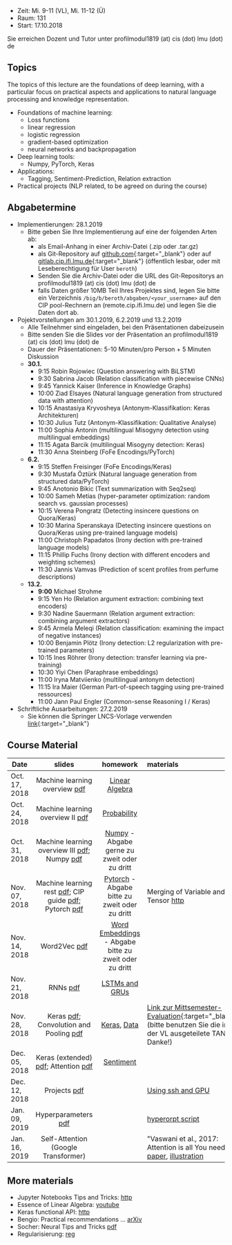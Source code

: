 - Zeit: Mi. 9-11 (VL), Mi. 11-12 (Ü)
- Raum: 131
- Start: 17.10.2018

Sie erreichen Dozent und Tutor unter profilmodul1819 (at) cis (dot) lmu (dot) de

## Topics

The topics of this lecture are the foundations of deep learning, with a particular focus on practical aspects and applications to natural language processing and knowledge representation.

- Foundations of machine learning:
  - Loss functions
  - linear regression
  - logistic regression
  - gradient-based optimization
  - neural networks and backpropagation
- Deep learning tools:
  - Numpy, PyTorch, Keras
- Applications:
  - Tagging, Sentiment-Prediction, Relation extraction
- Practical projects (NLP related, to be agreed on during the course)


## Abgabetermine
- Implementierungen: 28.1.2019
  - Bitte geben Sie Ihre Implementierung auf eine der folgenden Arten ab:
    - als Email-Anhang in einer Archiv-Datei (.zip oder .tar.gz)
    - als Git-Repository auf [github.com](https://github.com/){:target="_blank"} oder auf [gitlab.cip.ifi.lmu.de](https://gitlab.cip.ifi.lmu.de/){:target="_blank"} (öffentlich lesbar, oder mit Leseberechtigung für User `beroth`)
    - Senden Sie die Archiv-Datei oder die URL des Git-Repositorys an profilmodul1819 (at) cis (dot) lmu (dot) de
    - falls Daten größer 10MB Teil Ihres Projektes sind, legen Sie bitte ein Verzeichnis `/big/b/beroth/abgaben/<your_username>` auf den CIP pool-Rechnern an (remote.cip.ifi.lmu.de) und legen Sie die Daten dort ab.
- Pojektvorstellungen am 30.1.2019, 6.2.2019 und 13.2.2019
  - Alle Teilnehmer sind eingeladen, bei den Präsentationen dabeizusein
  - Bitte senden Sie die Slides vor der Präsentation an profilmodul1819 (at) cis (dot) lmu (dot) de
  - Dauer der Präsentationen: 5-10 Minuten/pro Person + 5 Minuten Diskussion
  - **30.1.**
    - 9:15 Robin Rojowiec (Question answering with BiLSTM)
    - 9:30 Sabrina Jacob (Relation classification with piecewise CNNs)
    - 9:45 Yannick Kaiser (Inference in Knowledge Graphs)
    - 10:00 Ziad Elsayes (Natural language generation from structured data with attention)
    - 10:15 Anastasiya Kryvosheya (Antonym-Klassifikation: Keras Architekturen)
    - 10:30 Julius Tutz (Antonym-Klassifikation: Qualitative Analyse)
    - 11:00 Sophia Antonin (multilingual Misogyny detection using multilingual embeddings)
    - 11:15 Agata Barcik (multilingual Misogyny detection: Keras)
    - 11:30 Anna Steinberg (FoFe Encodings/PyTorch)
  - **6.2.**
    - 9:15 Steffen Freisinger (FoFe Encodings/Keras)
    - 9:30 Mustafa Öztürk (Natural language generation from structured data/PyTorch)
    - 9:45 Anotonio Bikic (Text summarization with Seq2seq)
    - 10:00 Sameh Metias (hyper-parameter optimization: random search vs. gaussian processes)
    - 10:15 Verena Pongratz (Detecting insincere questions on Quora/Keras)
    - 10:30 Marina Speranskaya (Detecting insincere questions on Quora/Keras using pre-trained language models)
    - 11:00 Christoph Papadatos (Irony dection with pre-trained language models)
    - 11:15 Phillip Fuchs (Irony dection with different encoders and weighting schemes)
    - 11:30 Jannis Vamvas (Prediction of scent profiles from perfume descriptions)
  - **13.2.**
    - **9:00** Michael Strohme
    - 9:15 Yen Ho (Relation argument extraction: combining text encoders)
    - 9:30 Nadine Sauermann (Relation argument extraction: combining argument extractors)
    - 9:45 Armela Meleqi (Relation classification: examining the impact of negative instances)
    - 10:00 Benjamin Plötz (Irony detection: L2 regularization with pre-trained parameters)
    - 10:15 Ines Röhrer (Irony detection: transfer learning via pre-training)
    - 10:30 Yiyi Chen (Paraphrase embeddings)
    - 11:00 Iryna Matviienko (multilingual antonym detection)
    - 11:15 Ira Maier (German Part-of-speech tagging using pre-trained ressources)
    - 11:00 Jann Paul Engler (Common-sense Reasoning I / Keras)
- Schriftliche Ausarbeitungen: 27.2.2019
    - Sie können die Springer LNCS-Vorlage verwenden [link](https://www.springer.com/gp/computer-science/lncs/new-latex-templates-available/15634678){:target="_blank"}

## Course Material

| Date | slides | homework | materials |
|-----------------------------|:--------------------------------:|:------:|:-------------------------------------------------------------------|
| Oct. 17, 2018 | Machine learning overview [pdf](ml_basics_I.pdf)| [Linear Algebra](ex01_linalg.pdf) | |
| Oct. 24, 2018 | Machine learning overview II [pdf](ml_basics_II_short.pdf)| [Probability](ex02_probability.pdf) | |
| Oct. 31, 2018 | Machine learning overview III [pdf](ml_basics_III.pdf); Numpy [pdf](numpy_intro.pdf) | [Numpy](numpy.ipynb) - Abgabe gerne zu zweit oder zu dritt |  |
| Nov. 07, 2018 | Machine learning rest [pdf](ml_basics_rest.pdf); CIP guide [pdf](guide_cip.pdf); Pytorch [pdf](pytorch_intro.pdf) | [Pytorch](pytorch_intro.ipynb) - Abgabe bitte zu zweit oder zu dritt | Merging of Variable and Tensor [http](https://pytorch.org/blog/pytorch-0_4_0-migration-guide/) |
| Nov. 14, 2018 | Word2Vec [pdf](word2vec.pdf) | [Word Embeddings](pytorch_wordEmbeddings.ipynb) - Abgabe bitte zu zweit oder zu dritt | |
| Nov. 21, 2018 | RNNs [pdf](rnn.pdf) | [LSTMs and GRUs](ex06_lstm.pdf) | |
| Nov. 28, 2018 | Keras [pdf](keras.pdf); Convolution and Pooling [pdf](convolution_pooling.pdf) | [Keras](argument_tagging.ipynb), [Data](atis.json) | [Link zur Mittsemester-Evaluation](https://www.lehrevaluation.uni-muenchen.de/evasys/online/){:target="_blank"} (bitte benutzen Sie die in der VL ausgeteilete TAN - Danke!) |
| Dec. 05, 2018 | Keras (extended) [pdf](keras_extended.pdf); Attention [pdf](attn.pdf) | [Sentiment](keras_sentiment.ipynb) | |
| Dec. 12, 2018 | Projects [pdf](projects.pdf) |  | [Using ssh and GPU](ssh_gpu.txt) |
| Jan. 09, 2019 | Hyperparameters [pdf](hyper_params.pdf) |  | [hyperorpt script](hyperopt.py) |
| Jan. 16, 2019 | Self-Attention (Google Transformer)|  |  "Vaswani et al., 2017: Attention is all You need" [paper](https://arxiv.org/abs/1706.03762), [illustration](http://jalammar.github.io/illustrated-transformer/) |

## More materials
- Jupyter Notebooks Tips and Tricks: [http](https://www.dataquest.io/blog/jupyter-notebook-tips-tricks-shortcuts/)
- Essence of Linear Algebra: [youtube](https://www.youtube.com/playlist?list=PLZHQObOWTQDPD3MizzM2xVFitgF8hE_ab)
- Keras functional API: [http](https://keras.io/getting-started/functional-api-guide/)
- Bengio: Practical recommendations ... [arXiv](https://arxiv.org/abs/1206.5533)
- Socher: Neural Tips and Tricks [pdf](http://cs224d.stanford.edu/lectures/CS224d-Lecture6.pdf)
- Regularisierung: [reg](reg.md)

